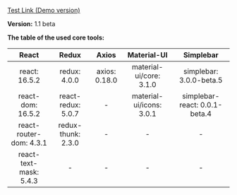 [Test Link (Demo version)](https://jovial-wescoff-751deb.netlify.app)

**Version:** 1.1 beta

**The table of the used core tools:**

|          React          |        Redux       |     Axios     |        Material-UI       |           Simplebar           |
|:-----------------------:|:------------------:|:-------------:|:------------------------:|:-----------------------------:|
| react: 16.5.2           | redux: 4.0.0       | axios: 0.18.0 | material-ui/core: 3.1.0  | simplebar: 3.0.0-beta.5       |
| react-dom: 16.5.2       | react-redux: 5.0.7 |       -       | material-ui/icons: 3.0.1 | simplebar-react: 0.0.1-beta.4 |
| react-router-dom: 4.3.1 | redux-thunk: 2.3.0 |       -       |             -            |               -               |
| react-text-mask: 5.4.3  |          -         |       -       |             -            |               -               |
